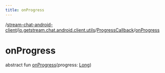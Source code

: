 ```yaml
---
title: onProgress
---
```

/[stream-chat-android-client](../../index.md)/[io.getstream.chat.android.client.utils](../index.md)/[ProgressCallback](index.md)/[onProgress](onProgress.md)  
  
  
  
# onProgress  
abstract fun [onProgress](onProgress.md)(progress: [Long](https://kotlinlang.org/api/latest/jvm/stdlib/kotlin/-long/index.html))
